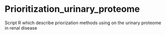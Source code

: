 # Prioritization_urinary_proteome
Script R which describe priorization methods using on the urinary proteome in renal disease
